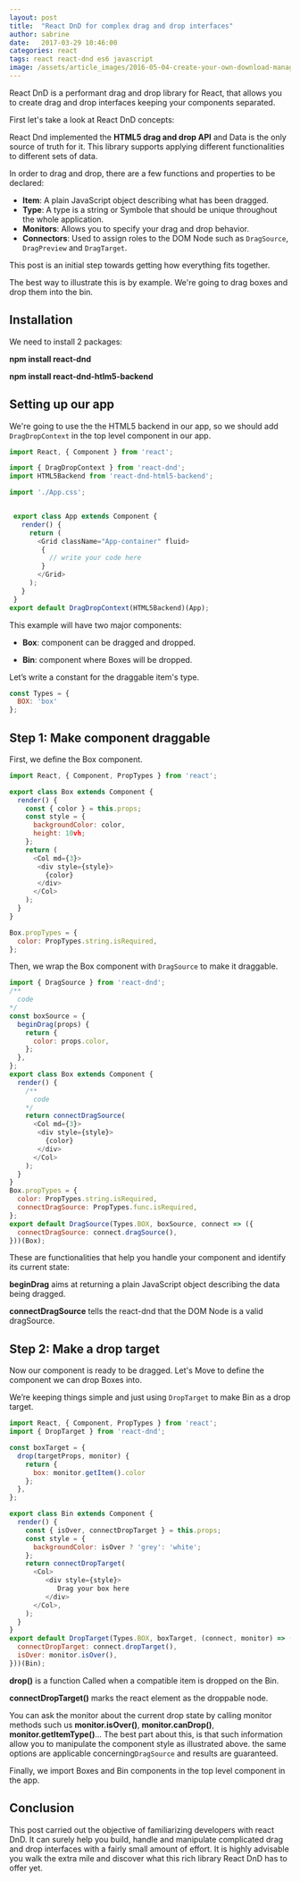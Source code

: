 ```yaml
---
layout: post
title:  "React DnD for complex drag and drop interfaces"
author: sabrine
date:   2017-03-29 10:46:00
categories: react
tags: react react-dnd es6 javascript
image: /assets/article_images/2016-05-04-create-your-own-download-manager/e.jpg
---
```


React DnD is a performant drag and drop library for React, that allows you to create drag and drop interfaces
keeping your components separated.

First let's take a look at React DnD concepts:

  React Dnd implemented the **HTML5 drag and drop API**  and Data is the only source of truth for it. This library supports applying different functionalities to different sets of data.

  In order to drag and drop, there are a few functions and properties to be declared:

  * **Item**: A plain JavaScript object describing what has been dragged.
  * **Type**: A type is a string or Symbole that should be unique throughout the whole application.
  * **Monitors**: Allows you to specify your drag and drop behavior.
  * **Connectors**: Used to assign roles to the DOM Node such as `DragSource`, `DragPreview` and `DragTarget`.

This post is an initial step towards getting how everything fits together.

The best way to illustrate this is by example. We're going to drag boxes and drop them into the bin.


Installation
---
We need to install 2 packages:

**npm install react-dnd**

**npm install react-dnd-htlm5-backend**

Setting up our app
---
We're going to use the the HTML5 backend in our app, so we should add `DragDropContext` in the top level component in our app.

``` javascript
import React, { Component } from 'react';

import { DragDropContext } from 'react-dnd';
import HTML5Backend from 'react-dnd-html5-backend';

import './App.css';


 export class App extends Component {
   render() {
     return (
       <Grid className="App-container" fluid>
        {
          // write your code here
        }
       </Grid>
     );
   }
 }
export default DragDropContext(HTML5Backend)(App);
```
This example will have two major components:

* **Box**: component can be dragged and dropped.

* **Bin**: component where Boxes will be dropped.

Let’s write a constant for the draggable item's type.

``` javascript
const Types = {
  BOX: 'box'
};
```

Step 1: Make component draggable
---
First, we define the Box component.

``` javascript
import React, { Component, PropTypes } from 'react';

export class Box extends Component {
  render() {
    const { color } = this.props;
    const style = {
      backgroundColor: color,
      height: 10vh;
    };
    return (
      <Col md={3}>
       <div style={style}>
         {color}  
       </div>
      </Col>
    );
  }
}

Box.propTypes = {
  color: PropTypes.string.isRequired,
};
```
Then, we wrap the Box component with ```DragSource``` to make it draggable.

``` javascript
import { DragSource } from 'react-dnd';
/**
  code
*/
const boxSource = {
  beginDrag(props) {
    return {
      color: props.color,
    };
  },
};
export class Box extends Component {
  render() {
    /**
      code
    */
    return connectDragSource(
      <Col md={3}>
       <div style={style}>
         {color}  
       </div>
      </Col>
    );
  }
}
Box.propTypes = {
  color: PropTypes.string.isRequired,
  connectDragSource: PropTypes.func.isRequired,
};
export default DragSource(Types.BOX, boxSource, connect => ({
  connectDragSource: connect.dragSource(),
}))(Box);

```
These are functionalities  that help you handle your component and identify its current state:

 **beginDrag** aims at returning a plain JavaScript object describing the data being dragged.

 **connectDragSource** tells the react-dnd that the DOM Node is a valid dragSource.

Step 2: Make a drop target
---

Now our component is ready to be dragged. Let's Move to define the component we can drop Boxes into.

We’re keeping things simple and just using ```DropTarget``` to make Bin as a drop target.

``` javascript
import React, { Component, PropTypes } from 'react';
import { DropTarget } from 'react-dnd';

const boxTarget = {
  drop(targetProps, monitor) {
    return {
      box: monitor.getItem().color
    };
  },
};

export class Bin extends Component {
  render() {
    const { isOver, connectDropTarget } = this.props;
    const style = {
      backgroundColor: isOver ? 'grey': 'white';
    };
    return connectDropTarget(
      <Col>
         <div style={style}>
            Drag your box here
         </div>
      </Col>,
    );
  }
}
export default DropTarget(Types.BOX, boxTarget, (connect, monitor) => ({
  connectDropTarget: connect.dropTarget(),
  isOver: monitor.isOver(),
}))(Bin);

```
**drop()** is a function Called when a compatible item is dropped on the Bin.

**connectDropTarget()** marks the react element as the droppable node.

You can ask the monitor about the current drop state by calling monitor methods such us **monitor.isOver()**,
**monitor.canDrop()**, **monitor.getItemType()**...
The best part  about this, is that such information allow you to manipulate the component style as illustrated above.
the same options are applicable concerning```DragSource``` and results are guaranteed.

Finally, we import Boxes and Bin components in the top level component in the app.

Conclusion
---
This post carried out the objective of familiarizing developers with react DnD. It can surely help you build, handle and manipulate complicated drag and drop interfaces with a fairly small amount of effort.
It is highly advisable you walk the extra mile and discover what this rich library React DnD has to offer yet.  
